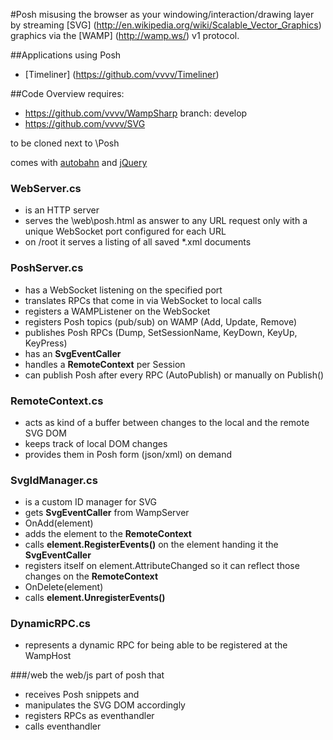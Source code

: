 #Posh
misusing the browser as your windowing/interaction/drawing layer by streaming [SVG] (http://en.wikipedia.org/wiki/Scalable_Vector_Graphics) graphics via the [WAMP] (http://wamp.ws/) v1 protocol.

##Applications using Posh
* [Timeliner] (https://github.com/vvvv/Timeliner)

##Code Overview
requires:
* https://github.com/vvvv/WampSharp branch: develop
* https://github.com/vvvv/SVG

to be cloned next to \Posh

comes with 
[autobahn](http://autobahn.ws/js/) and [jQuery](http://jquery.com)

### WebServer.cs
* is an HTTP server
* serves the \web\posh.html as answer to any URL request only with a unique WebSocket port configured for each URL
* on /root it serves a listing of all saved *.xml documents

### PoshServer.cs
* has a WebSocket listening on the specified port
* translates RPCs that come in via WebSocket to local calls
* registers a WAMPListener on the WebSocket
* registers Posh topics (pub/sub) on WAMP (Add, Update, Remove)
* publishes Posh RPCs (Dump, SetSessionName, KeyDown, KeyUp, KeyPress)
* has an __SvgEventCaller__
* handles a __RemoteContext__ per Session 
* can publish Posh after every RPC (AutoPublish) or manually on Publish()

### RemoteContext.cs
* acts as kind of a buffer between changes to the local and the remote SVG DOM
* keeps track of local DOM changes
* provides them in Posh form (json/xml) on demand

### SvgIdManager.cs
* is a custom ID manager for SVG
* gets __SvgEventCaller__ from WampServer
* OnAdd(element)
 * adds the element to the __RemoteContext__
 * calls __element.RegisterEvents()__ on the element handing it the __SvgEventCaller__
 * registers itself on element.AttributeChanged so it can reflect those changes on the __RemoteContext__
* OnDelete(element)
 * calls __element.UnregisterEvents()__
 
### DynamicRPC.cs
* represents a dynamic RPC for being able to be registered at the WampHost

###/web
the web/js part of posh that 
* receives Posh snippets and 
 * manipulates the SVG DOM accordingly
 * registers RPCs as eventhandler 
* calls eventhandler
